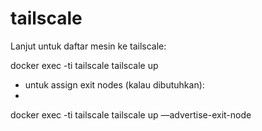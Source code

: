 # tailscale

Lanjut untuk daftar mesin ke tailscale:

docker exec -ti tailscale tailscale up

* untuk assign exit nodes (kalau dibutuhkan):
* 
docker exec -ti tailscale tailscale up —advertise-exit-node

